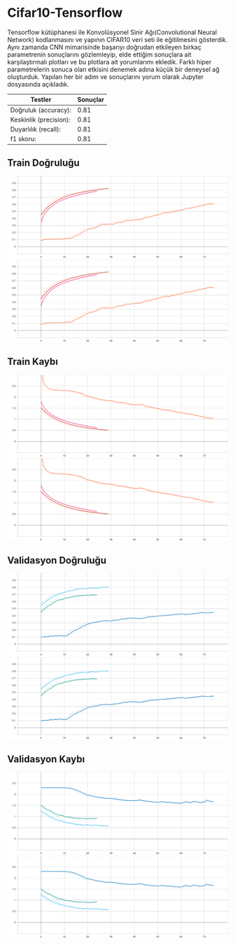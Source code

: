 # Cifar10-Tensorflow
Tensorflow kütüphanesi ile Konvolüsyonel Sinir Ağı(Convolutional Neural Network) kodlanmasını ve yapının CIFAR10 veri seti ile eğitilmesini gösterdik. Aynı zamanda CNN mimarisinde başarıyı doğrudan etkileyen birkaç parametrenin sonuçlarını gözlemleyip, elde ettiğim sonuçlara ait karşılaştırmalı plotları ve bu plotlara ait yorumlarımı ekledik. Farklı hiper parametrelerin sonuca olan etkisini denemek adına küçük bir deneysel ağ oluşturduk. Yapılan her bir adım ve sonuçlarını yorum olarak Jupyter dosyasında açıkladık.

Testler | Sonuçlar
------------ | -------------
Doğruluk (accuracy): | 0.81
Keskinlik (precision): | 0.81
Duyarlılık (recall): | 0.81
f1 skoru: | 0.81 


## Train Doğruluğu
![Train Doğruluğu](./Results-Graph/Train-accuracy.svg)
<img src="./Results-Graph/Train-accuracy.svg">

## Train Kaybı
![Train Kaybı](./Results-Graph/Train-loss.svg)
<img src="./Results-Graph/Train-loss.svg">

## Validasyon Doğruluğu
![Validasyon Doğruluğu](./Results-Graph/Validation-accuracy.svg)
<img src="./Results-Graph/Validation-accuracy.svg">

## Validasyon Kaybı
![Validasyon Kaybı](./Results-Graph/Validation-loss.svg)
<img src="./Results-Graph/Validation-loss.svg">
